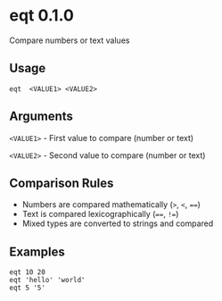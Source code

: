 # eqt 0.1.0 

Compare numbers or text values

## Usage

```
eqt  <VALUE1> <VALUE2>
```

## Arguments
`<VALUE1>` - First value to compare (number or text)

`<VALUE2>` - Second value to compare (number or text)
    
## Comparison Rules
- Numbers are compared mathematically (`>`, `<`, `==`)
- Text is compared lexicographically (`==`, `!=`)
- Mixed types are converted to strings and compared
    
## Examples 
```
eqt 10 20
eqt 'hello' 'world'
eqt 5 '5'
```
